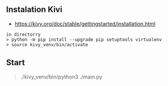 ## Instalation Kivi

- https://kivy.org/doc/stable/gettingstarted/installation.html

```
in directorry
> python -m pip install --upgrade pip setuptools virtualenv
> source kivy_venv/bin/activate
```

## Start

> ./kivy_venv/bin/python3 ./main.py